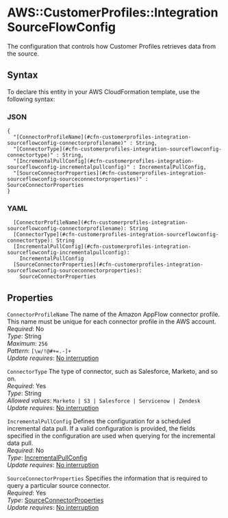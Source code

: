 # AWS::CustomerProfiles::Integration SourceFlowConfig<a name="aws-properties-customerprofiles-integration-sourceflowconfig"></a>

The configuration that controls how Customer Profiles retrieves data from the source\.

## Syntax<a name="aws-properties-customerprofiles-integration-sourceflowconfig-syntax"></a>

To declare this entity in your AWS CloudFormation template, use the following syntax:

### JSON<a name="aws-properties-customerprofiles-integration-sourceflowconfig-syntax.json"></a>

```
{
  "[ConnectorProfileName](#cfn-customerprofiles-integration-sourceflowconfig-connectorprofilename)" : String,
  "[ConnectorType](#cfn-customerprofiles-integration-sourceflowconfig-connectortype)" : String,
  "[IncrementalPullConfig](#cfn-customerprofiles-integration-sourceflowconfig-incrementalpullconfig)" : IncrementalPullConfig,
  "[SourceConnectorProperties](#cfn-customerprofiles-integration-sourceflowconfig-sourceconnectorproperties)" : SourceConnectorProperties
}
```

### YAML<a name="aws-properties-customerprofiles-integration-sourceflowconfig-syntax.yaml"></a>

```
  [ConnectorProfileName](#cfn-customerprofiles-integration-sourceflowconfig-connectorprofilename): String
  [ConnectorType](#cfn-customerprofiles-integration-sourceflowconfig-connectortype): String
  [IncrementalPullConfig](#cfn-customerprofiles-integration-sourceflowconfig-incrementalpullconfig): 
    IncrementalPullConfig
  [SourceConnectorProperties](#cfn-customerprofiles-integration-sourceflowconfig-sourceconnectorproperties): 
    SourceConnectorProperties
```

## Properties<a name="aws-properties-customerprofiles-integration-sourceflowconfig-properties"></a>

`ConnectorProfileName`  <a name="cfn-customerprofiles-integration-sourceflowconfig-connectorprofilename"></a>
The name of the Amazon AppFlow connector profile\. This name must be unique for each connector profile in the AWS account\.  
*Required*: No  
*Type*: String  
*Maximum*: `256`  
*Pattern*: `[\w/!@#+=.-]+`  
*Update requires*: [No interruption](https://docs.aws.amazon.com/AWSCloudFormation/latest/UserGuide/using-cfn-updating-stacks-update-behaviors.html#update-no-interrupt)

`ConnectorType`  <a name="cfn-customerprofiles-integration-sourceflowconfig-connectortype"></a>
The type of connector, such as Salesforce, Marketo, and so on\.  
*Required*: Yes  
*Type*: String  
*Allowed values*: `Marketo | S3 | Salesforce | Servicenow | Zendesk`  
*Update requires*: [No interruption](https://docs.aws.amazon.com/AWSCloudFormation/latest/UserGuide/using-cfn-updating-stacks-update-behaviors.html#update-no-interrupt)

`IncrementalPullConfig`  <a name="cfn-customerprofiles-integration-sourceflowconfig-incrementalpullconfig"></a>
Defines the configuration for a scheduled incremental data pull\. If a valid configuration is provided, the fields specified in the configuration are used when querying for the incremental data pull\.  
*Required*: No  
*Type*: [IncrementalPullConfig](aws-properties-customerprofiles-integration-incrementalpullconfig.md)  
*Update requires*: [No interruption](https://docs.aws.amazon.com/AWSCloudFormation/latest/UserGuide/using-cfn-updating-stacks-update-behaviors.html#update-no-interrupt)

`SourceConnectorProperties`  <a name="cfn-customerprofiles-integration-sourceflowconfig-sourceconnectorproperties"></a>
Specifies the information that is required to query a particular source connector\.  
*Required*: Yes  
*Type*: [SourceConnectorProperties](aws-properties-customerprofiles-integration-sourceconnectorproperties.md)  
*Update requires*: [No interruption](https://docs.aws.amazon.com/AWSCloudFormation/latest/UserGuide/using-cfn-updating-stacks-update-behaviors.html#update-no-interrupt)